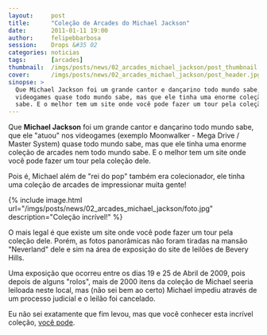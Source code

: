 ```yaml
---
layout:     post
title:      "Coleção de Arcades do Michael Jackson"
date:       2011-01-11 19:00
author:     felipebbarbosa
session:    Drops &#35 02
categories: noticias
tags:       [arcades]
thumbnail:  /imgs/posts/news/02_arcades_michael_jackson/post_thumbnail.jpg
cover:      /imgs/posts/news/02_arcades_michael_jackson/post_header.jpg
sinopse: >
  Que Michael Jackson foi um grande cantor e dançarino todo mundo sabe, que ele "atuou" nos
  videogames quase todo mundo sabe, mas que ele tinha uma enorme coleção de arcades nem todo mundo
  sabe. E o melhor tem um site onde você pode fazer um tour pela coleção dele.
---
```

Que **Michael Jackson** foi um grande cantor e dançarino todo mundo sabe, que ele "atuou" nos
videogames (exemplo Moonwalker - Mega Drive / Master System) quase todo mundo sabe, mas que ele
tinha uma enorme coleção de arcades nem todo mundo sabe. E o melhor tem um site onde você pode
fazer um tour pela coleção dele.

Pois é, Michael além de "rei do pop" também era colecionador, ele tinha uma coleção de arcades
de impressionar muita gente!

{% include image.html
  url="/imgs/posts/news/02_arcades_michael_jackson/foto.jpg"
  description="Coleção incrível!" %}

O mais legal é que existe um site onde você pode fazer um tour pela coleção dele. Porém, as fotos
panorâmicas não foram tiradas na mansão "Neverland" dele e sim na área de exposição do site de
leilões de Bevery Hills.

Uma exposição que ocorreu entre os dias 19 e 25 de Abril de 2009, pois depois de alguns "rolos",
mais de 2000 itens da coleção de Michael seeria leiloada neste local, mas (não sei bem ao certo)
Michael impediu através de um processo judicial e o leilão foi cancelado.

Eu não sei exatamente que fim levou, mas que você conhecer esta incrível coleção, [você pode](http://www.pinsane2.com/pinorama/events/MJ_09/kr/michael_jackson_arcade_entry.html).
